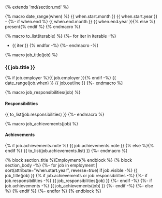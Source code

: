 {% extends 'md/section.md' %}

{% macro date_range(when) %}
{{ when.start.month }} {{ when.start.year }} -
{%- if when.end %} {{ when.end.month }} {{ when.end.year }}{% else %} present{% endif %}
{% endmacro %}

{% macro to_list(iterable) %}
{%- for iter in iterable -%}
* {{ iter }}
{% endfor -%}
{%- endmacro -%}

{% macro job_title(job) %}
### {{ job.title }}
{% if job.employer %}{{ job.employer }}{% endif -%}
{{ date_range(job.when) }}
{{ job.outline }}
{%- endmacro %}

{% macro job_responsibilities(job) %}
#### Responsibilities

{{ to_list(job.responsibilities) }}
{%- endmacro %}

{% macro job_achievements(job) %}
#### Achievements
{% if job.achievements.note %}
{{ job.achievements.note }}
{% else %}{% endif %}
{{ to_list(job.achievements.list) }}
{%- endmacro %}

{% block section_title %}Employment{% endblock %}
{% block section_body -%}
{%- for job in employment | sort(attribute="when.start.year", reverse=true) if job.visible -%}
{{ job_title(job) }}
{%  if job.achievements or job.responsibilities -%}
{%- if job.responsibilities -%}
{{ job_responsibilities(job) }}
{%- endif -%}
{%- if job.achievements -%}
{{ job_achievements(job) }}
{%- endif -%}
{%- else %}
{% endif %}
{%- endfor %}
{% endblock %}